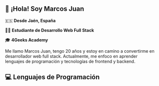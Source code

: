 ## 👋 ¡Hola! Soy Marcos Juan

🇪🇸 **Desde Jaén, España**

👨‍💻 **Estudiante de Desarrollo Web Full Stack**

🎓 **4Geeks Academy**

Me llamo Marcos Juan, tengo 20 años y estoy en camino a convertirme en desarrollador web full stack. Actualmente, me enfoco en aprender lenguajes de programación y tecnologías de frontend y backend.

## 💻 Lenguajes de Programación
